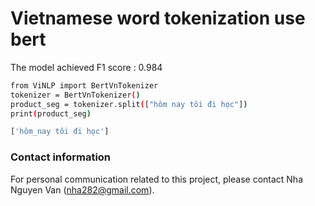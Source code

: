 # Vietnamese word tokenization use bert
The model achieved F1 score : 0.984


``` bash
from ViNLP import BertVnTokenizer
tokenizer = BertVnTokenizer()
product_seg = tokenizer.split(["hôm nay tôi đi học"])
print(product_seg)

['hôm_nay tôi đi học']


```

### Contact information
For personal communication related to this project, please contact Nha Nguyen Van (nha282@gmail.com).
